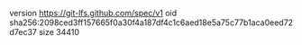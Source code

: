 version https://git-lfs.github.com/spec/v1
oid sha256:2098ced3ff157665f0a30f4a187df4c1c6aed18e5a75c77b1aca0eed72d7ec37
size 34410
